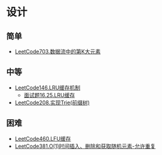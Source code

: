 # 设计
## 简单
- [LeetCode703.数据流中的第K大元素](docs/LeetCode703.数据流中的第K大元素.md)
## 中等
- [LeetCode146.LRU缓存机制](docs/LeetCode146.LRU缓存机制.md) 
  - [面试题16.25.LRU缓存](docs/面试题16.25.LRU缓存.md) 
- [LeetCode208.实现Trie(前缀树)](docs/LeetCode208.实现Trie(前缀树).md)
## 困难
- [LeetCode460.LFU缓存](docs/LeetCode460.LFU缓存.md)
- [LeetCode381.O(1)时间插入、删除和获取随机元素-允许重复](docs/LeetCode381.O(1)时间插入、删除和获取随机元素-允许重复.md)